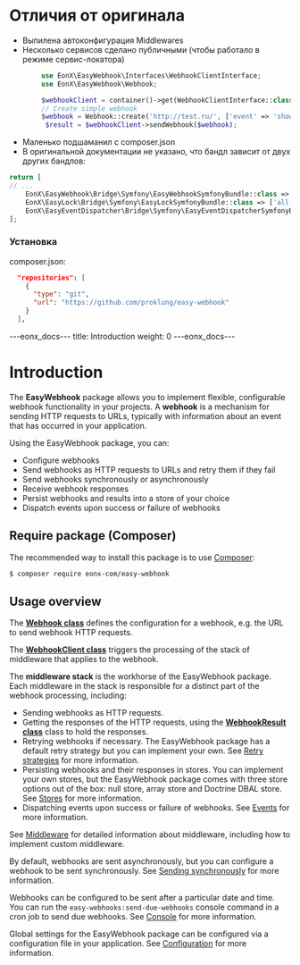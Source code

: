 # Отличия от оригинала

- Выпилена автоконфигурация Middlewares
- Несколько сервисов сделано публичными (чтобы работало в режиме сервис-локатора)

```php
        use EonX\EasyWebhook\Interfaces\WebhookClientInterface;
        use EonX\EasyWebhook\Webhook;

        $webhookClient = container()->get(WebhookClientInterface::class);
        // Create simple webhook
        $webhook = Webhook::create('http://test.ru/', ['event' => 'showcase'], 'GET');
         $result = $webhookClient->sendWebhook($webhook);
```

- Маленько подшаманил c composer.json 
- В оригинальной документации не указано, что бандл зависит от двух других бандлов:

```php
return [
// ...
    EonX\EasyWebhook\Bridge\Symfony\EasyWebhookSymfonyBundle::class => ['all' => true],
    EonX\EasyLock\Bridge\Symfony\EasyLockSymfonyBundle::class => ['all' => true],
    EonX\EasyEventDispatcher\Bridge\Symfony\EasyEventDispatcherSymfonyBundle::class => ['all' => true],
];
```

### Установка

composer.json:

```json
  "repositories": [
    {
      "type": "git",
      "url": "https://github.com/proklung/easy-webhook"
    }
  ],
```

---eonx_docs---
title: Introduction
weight: 0
---eonx_docs---

# Introduction

The **EasyWebhook** package allows you to implement flexible, configurable webhook functionality in your projects. A
**webhook** is a mechanism for sending HTTP requests to URLs, typically with information about an event that has
occurred in your application.

Using the EasyWebhook package, you can:

- Configure webhooks
- Send webhooks as HTTP requests to URLs and retry them if they fail
- Send webhooks synchronously or asynchronously
- Receive webhook responses
- Persist webhooks and results into a store of your choice
- Dispatch events upon success or failure of webhooks

## Require package (Composer)

The recommended way to install this package is to use [Composer][1]:

```bash
$ composer require eonx-com/easy-webhook
```

## Usage overview

The **[Webhook class](webhook.md)** defines the configuration for a webhook, e.g. the URL to send webhook HTTP requests.

The **[WebhookClient class](webhook-client.md)** triggers the processing of the stack of middleware that applies to the
webhook.

The **middleware stack** is the workhorse of the EasyWebhook package. Each middleware in the stack is responsible for a
distinct part of the webhook processing, including:

- Sending webhooks as HTTP requests.
- Getting the responses of the HTTP requests, using the **[WebhookResult class](webhook-result.md)** class to hold the
  responses.
- Retrying webhooks if necessary. The EasyWebhook package has a default retry strategy but you can implement your own.
  See [Retry strategies](retry-strategies.md) for more information.
- Persisting webhooks and their responses in stores. You can implement your own stores, but the EasyWebhook package
  comes with three store options out of the box: null store, array store and Doctrine DBAL store. See
  [Stores](stores.md) for more information.
- Dispatching events upon success or failure of webhooks. See [Events](events.md) for more information.

See [Middleware](middleware.md) for detailed information about middleware, including how to implement custom middleware.

By default, webhooks are sent asynchronously, but you can configure a webhook to be sent synchronously. See
[Sending synchronously](sync.md) for more information.

Webhooks can be configured to be sent after a particular date and time. You can run the
`easy-webhooks:send-due-webhooks` console command in a cron job to send due webhooks. See [Console](console.md) for more
information.

Global settings for the EasyWebhook package can be configured via a configuration file in your application. See
[Configuration](config.md) for more information.

[1]: https://getcomposer.org/
